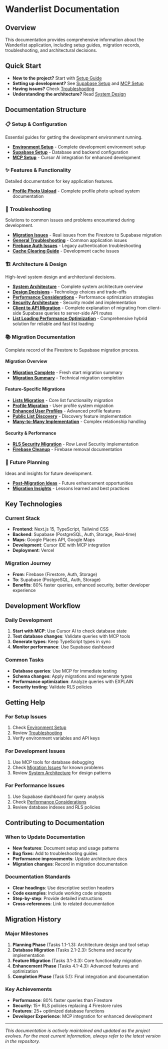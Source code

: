# Wanderlist Documentation

## Overview
This documentation provides comprehensive information about the Wanderlist application, including setup guides, migration records, troubleshooting, and architectural decisions.

## Quick Start
- **New to the project?** Start with [Setup Guide](./setup/environment-setup.md)
- **Setting up development?** See [Supabase Setup](./setup/supabase-setup.md) and [MCP Setup](./setup/mcp-setup.md)
- **Having issues?** Check [Troubleshooting](./troubleshooting/)
- **Understanding the architecture?** Read [System Design](./architecture/system-design.md)

## Documentation Structure

### 📋 Setup & Configuration
Essential guides for getting the development environment running.

- **[Environment Setup](./setup/environment-setup.md)** - Complete development environment setup
- **[Supabase Setup](./setup/supabase-setup.md)** - Database and backend configuration
- **[MCP Setup](./setup/mcp-setup.md)** - Cursor AI integration for enhanced development

### ✨ Features & Functionality
Detailed documentation for key application features.

- **[Profile Photo Upload](./features/profile-photo-upload.md)** - Complete profile photo upload system documentation


### 🔧 Troubleshooting
Solutions to common issues and problems encountered during development.

- **[Migration Issues](./troubleshooting/migration-issues.md)** - Real issues from the Firestore to Supabase migration
- **[General Troubleshooting](./troubleshooting/TROUBLESHOOTING.md)** - Common application issues
- **[Firebase Auth Issues](./troubleshooting/FIREBASE_AUTH_TROUBLESHOOTING.md)** - Legacy authentication troubleshooting
- **[Cache Clearing Guide](./troubleshooting/CACHE_CLEARING_GUIDE.md)** - Development cache issues

### 🏗️ Architecture & Design
High-level system design and architectural decisions.

- **[System Architecture](./architecture/system-design.md)** - Complete system architecture overview
- **[Design Decisions](./architecture/system-design.md#technology-stack-decisions)** - Technology choices and trade-offs
- **[Performance Considerations](./architecture/system-design.md#performance-considerations)** - Performance optimization strategies
- **[Security Architecture](./architecture/system-design.md#security-architecture)** - Security model and implementation
- **[Client to API Migration](./architecture/CLIENT_TO_API_MIGRATION.md)** - Complete explanation of migrating from client-side Supabase queries to server-side API routes
- **[List Loading Performance Optimization](./architecture/LIST_LOADING_OPTIMIZATION.md)** - Comprehensive hybrid solution for reliable and fast list loading

### 📚 Migration Documentation
Complete record of the Firestore to Supabase migration process.

#### Migration Overview
- **[Migration Complete](./migration/FIRESTORE_TO_SUPABASE_MIGRATION_COMPLETE.md)** - Fresh start migration summary
- **[Migration Summary](./migration/MIGRATION_COMPLETE.md)** - Technical migration completion

#### Feature-Specific Migrations
- **[Lists Migration](./migration/LISTS_MIGRATION_GUIDE.md)** - Core list functionality migration
- **[Profile Migration](./migration/PROFILE_MIGRATION_GUIDE.md)** - User profile system migration
- **[Enhanced User Profiles](./migration/ENHANCED_USER_PROFILES_SCHEMA.md)** - Advanced profile features
- **[Public List Discovery](./migration/PUBLIC_LIST_DISCOVERY_IMPLEMENTATION.md)** - Discovery feature implementation
- **[Many-to-Many Implementation](./migration/ENHANCED_MANY_TO_MANY_IMPLEMENTATION.md)** - Complex relationship handling

#### Security & Performance
- **[RLS Security Migration](./migration/RLS_SECURITY_MIGRATION.md)** - Row Level Security implementation
- **[Firebase Cleanup](./migration/firebase-cleanup-complete.md)** - Firebase removal documentation

### 🚀 Future Planning
Ideas and insights for future development.

- **[Post-Migration Ideas](./roadmap/post-migration-ideas.md)** - Future enhancement opportunities
- **[Migration Insights](./lessons-learned/migration-insights.md)** - Lessons learned and best practices

## Key Technologies

### Current Stack
- **Frontend**: Next.js 15, TypeScript, Tailwind CSS
- **Backend**: Supabase (PostgreSQL, Auth, Storage, Real-time)
- **Maps**: Google Places API, Google Maps
- **Development**: Cursor IDE with MCP integration
- **Deployment**: Vercel

### Migration Journey
- **From**: Firebase (Firestore, Auth, Storage)
- **To**: Supabase (PostgreSQL, Auth, Storage)
- **Benefits**: 80% faster queries, enhanced security, better developer experience

## Development Workflow

### Daily Development
1. **Start with MCP**: Use Cursor AI to check database state
2. **Test database changes**: Validate queries with MCP tools
3. **Generate types**: Keep TypeScript types in sync
4. **Monitor performance**: Use Supabase dashboard

### Common Tasks
- **Database queries**: Use MCP for immediate testing
- **Schema changes**: Apply migrations and regenerate types
- **Performance optimization**: Analyze queries with EXPLAIN
- **Security testing**: Validate RLS policies

## Getting Help

### For Setup Issues
1. Check [Environment Setup](./setup/environment-setup.md)
2. Review [Troubleshooting](./troubleshooting/)
3. Verify environment variables and API keys

### For Development Issues
1. Use MCP tools for database debugging
2. Check [Migration Issues](./troubleshooting/migration-issues.md) for known problems
3. Review [System Architecture](./architecture/system-design.md) for design patterns

### For Performance Issues
1. Use Supabase dashboard for query analysis
2. Check [Performance Considerations](./architecture/system-design.md#performance-considerations)
3. Review database indexes and RLS policies

## Contributing to Documentation

### When to Update Documentation
- **New features**: Document setup and usage patterns
- **Bug fixes**: Add to troubleshooting guides
- **Performance improvements**: Update architecture docs
- **Migration changes**: Record in migration documentation

### Documentation Standards
- **Clear headings**: Use descriptive section headers
- **Code examples**: Include working code snippets
- **Step-by-step**: Provide detailed instructions
- **Cross-references**: Link to related documentation

## Migration History

### Major Milestones
1. **Planning Phase** (Tasks 1.1-1.3): Architecture design and tool setup
2. **Database Migration** (Tasks 2.1-2.3): Schema and security implementation
3. **Feature Migration** (Tasks 3.1-3.3): Core functionality migration
4. **Enhancement Phase** (Tasks 4.1-4.3): Advanced features and optimization
5. **Completion Phase** (Task 5.1): Final integration and documentation

### Key Achievements
- **Performance**: 80% faster queries than Firestore
- **Security**: 15+ RLS policies replacing 4 Firestore rules
- **Features**: 25+ optimized database functions
- **Developer Experience**: MCP integration for enhanced development

---

*This documentation is actively maintained and updated as the project evolves. For the most current information, always refer to the latest version in the repository.* 